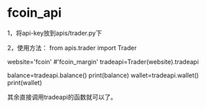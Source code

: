 # fcoin_api
1，将api-key放到apis/trader.py下


2，使用方法：
from apis.trader import Trader

website='fcoin'  #'fcoin_margin'
tradeapi=Trader(website).tradeapi

balance=tradeapi.balance()
print(balance)
wallet=tradeapi.wallet()
print(wallet)

其余直接调用tradeapi的函数就可以了。
